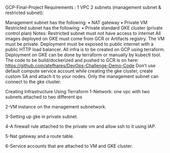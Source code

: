 GCP-Final-Project
Requirements :
1 VPC 2 subnets (management subnet & restricted subnet):

Management subnet has the following: • NAT gateway • Private VM
Restricted subnet has the following: • Private standard GKE cluster (private control plan) Notes:
Restricted subnet must not have access to internet
All images deployed on GKE must come from GCR or Artifacts registry.
The VM must be private.
Deployment must be exposed to public internet with a public HTTP load balancer.
All infra is to be created on GCP using terraform.
Deployment on GKE can be done by terraform or manually by kubectl tool.
The code to be build/dockerized and pushed to GCR is on here: https://github.com/atefhares/DevOps-Challenge-Demo-Code
Don’t use default compute service account while creating the gke cluster, create custom SA and attach it to your nodes.
Only the management subnet can connect to the gke cluster.

Creating Infrastructure Using Terraform
1-Network: one vpc with two subnets attached to two different ips

2-VM instance on the management subnetwork.

3-Setting up gke in private subnet.

4-A firewall rule attached to the private vm and allow ssh to it using IAP.

5-Nat gateway and a route table.

6-Service accounts that are attached to VM and GKE cluster.
